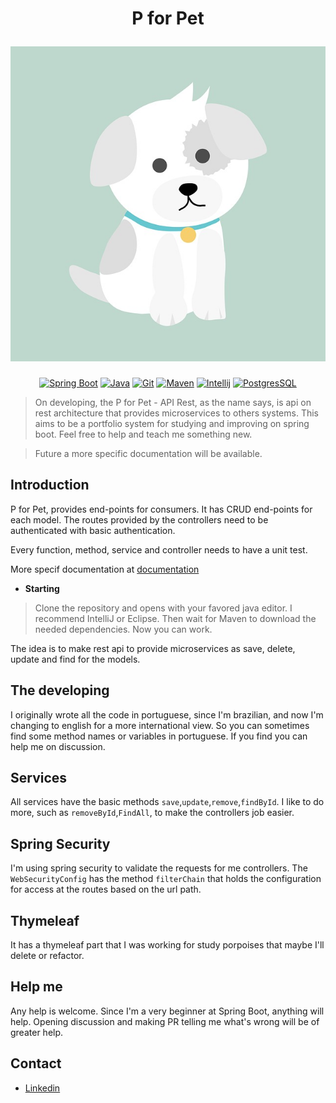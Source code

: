 <h1 align="center">
    <p>P for Pet</p>
    <img src="./Doc/logo.jpg" alt="P for Pet">
</h1>

<p align="center">
<a href="https://spring.io/projects/spring-boot"><img src="https://img.shields.io/badge/spring-%236DB33F.svg?style=for-the-badge&logo=spring&logoColor=white" alt="Spring Boot"></a>
<a href="https://jdk.java.net/18/"><img src="https://img.shields.io/badge/java-%23ED8B00.svg?style=for-the-badge&logo=java&logoColor=white" alt="Java"></a>
<a href="https://git-scm.com/"><img src="https://img.shields.io/badge/git-%23F05033.svg?style=for-the-badge&logo=git&logoColor=white" alt="Git"></a>
<a href="https://maven.apache.org/"><img src="https://img.shields.io/badge/Apache%20Maven-C71A36?style=for-the-badge&logo=Apache%20Maven&logoColor=white" alt="Maven"></a>
<a href="https://www.jetbrains.com/pt-br/idea/"><img src="https://img.shields.io/badge/IntelliJIDEA-000000.svg?style=for-the-badge&logo=intellij-idea&logoColor=white" alt="Intellij"></a>
<a href="https://www.postgresql.org/"><img src="https://img.shields.io/badge/postgres-%23316192.svg?style=for-the-badge&logo=postgresql&logoColor=white" alt="PostgresSQL"></a>
</p>

> On developing, the P for Pet - API Rest, as the name says, is api on rest architecture
> that provides microservices to others systems. This aims to be a portfolio system for
> studying and improving on spring boot. Feel free to help and teach me something new.

> Future a more specific documentation will be available.

## Introduction

P for Pet, provides end-points for consumers. It has CRUD end-points for each model. The routes provided by the controllers need to be authenticated with basic authentication.

Every function, method, service and controller needs to have a unit test. 

More specif documentation at [documentation](./Doc/DOC.md)
 * **Starting**
> Clone the repository and opens with your favored java editor. I recommend IntelliJ or Eclipse. Then wait for Maven to download the needed dependencies. Now you can work.

The idea is to make rest api to provide microservices as save, delete, update and find for the models.
## The developing

I originally wrote all the code in portuguese, since I'm brazilian, and now I'm changing to english for a  more international view. So you can sometimes find some method names or variables in portuguese. If you find you can help me on discussion.

## Services

All services have the basic methods `save`,`update`,`remove`,`findById`. I like to do more, such as `removeById`,`FindAll`, to make the controllers job easier.

## Spring Security

I'm using spring security to validate the requests for me controllers. The `WebSecurityConfig` has the method `filterChain` that holds the configuration for access at the routes based on the url path.

## Thymeleaf

It has a thymeleaf part that I was working for study porpoises that maybe I'll delete or refactor.

## Help me

Any help is welcome. Since I'm a very beginner at Spring Boot, anything will help. Opening discussion and making PR telling me what's wrong will be of greater help. 

## Contact

<ul>
<li><a href="https://www.linkedin.com/in/matheus-levy/">Linkedin</a></li>
</ul>


